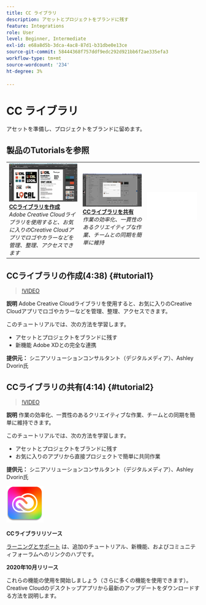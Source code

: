 ```yaml
---
title: CC ライブラリ
description: アセットとプロジェクトをブランドに残す
feature: Integrations
role: User
level: Beginner, Intermediate
exl-id: e68a8d5b-3dca-4ac8-87d1-b31dbe0e13ce
source-git-commit: 58444368f757ddf9edc292d921bb6f2ae335efa3
workflow-type: tm+mt
source-wordcount: '234'
ht-degree: 3%

---
```


# CC ライブラリ

アセットを準備し、プロジェクトをブランドに留めます。

## 製品のTutorialsを参照

<table style="table-layout:fixed">
<tr>
 <td>
   <a href="cclibraries.md#tutorial1">
      <img alt="CCライブラリを作成" src="../assets/libraries_create_dvorin_thumbnail.jpg" />
   </a>
    <div>
   <a href="cclibraries.md#tutorial1"><strong>CCライブラリを作成</strong></a>
    </div>
    <em>Adobe Creative Cloudライブラリを使用すると、お気に入りのCreative Cloudアプリでロゴやカラーなどを管理、整理、アクセスできます</em>
    <br>
  </td>
   <td>
   <a href="cclibraries.md#tutorial2">
      <img alt="CCライブラリを共有" src="../assets/libraries_share_dvorin_thumbnail.jpg" />
   </a>
    <div>
   <a href="cclibraries.md#tutorial2"><strong>CCライブラリを共有</strong></a>
    </div>
    <em>作業の効率化、一貫性のあるクリエイティブな作業、チームとの同期を簡単に維持</em>
    <br>
  </td>
  <td>
    <img alt="スペーサー" src="../assets/Whitespacer.png" />
    <div>
    <br>
  </td>
</tr>
</table>

## CCライブラリの作成(4:38) {#tutorial1}

>[!VIDEO](https://video.tv.adobe.com/v/326802?hidetitle=true)

**説明**
Adobe Creative Cloudライブラリを使用すると、お気に入りのCreative Cloudアプリでロゴやカラーなどを管理、整理、アクセスできます。

このチュートリアルでは、次の方法を学習します。
* アセットとプロジェクトをブランドに残す
* 新機能 Adobe XDとの完全な連携

**提供元：**
シニアソリューションコンサルタント（デジタルメディア）、Ashley Dvorin氏

## CCライブラリの共有(4:14) {#tutorial2}

>[!VIDEO](https://video.tv.adobe.com/v/326803?hidetitle=true)

**説明**
作業の効率化、一貫性のあるクリエイティブな作業、チームとの同期を簡単に維持できます。

このチュートリアルでは、次の方法を学習します。
* アセットとプロジェクトをブランドに残す
* お気に入りのアプリから直接プロジェクトで簡単に共同作業

**提供元：**
シニアソリューションコンサルタント（デジタルメディア）、Ashley Dvorin氏

![CCライブラリロゴ](../assets/cc_appicon_96.png)

**CCライブラリリソース**

[ラーニングとサポート](https://helpx.adobe.com/creative-cloud/help/libraries.html) は、追加のチュートリアル、新機能、およびコミュニティフォーラムへのリンクのハブです。

**2020年10月リリース**

これらの機能の使用を開始しましょう（さらに多くの機能を使用できます）。 Creative Cloudのデスクトップアプリから最新のアップデートをダウンロードする方法を説明します。
